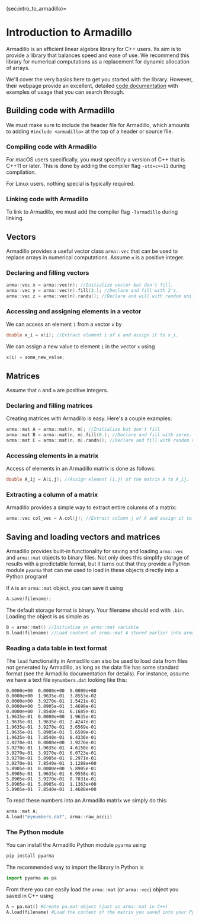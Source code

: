 (sec:intro_to_armadillo)=
# Introduction to Armadillo

Armadillo is an efficient linear algebra library for C++ users. Its aim is to provide a library that balances speed and ease of use. We recommend this library for numerical computations as a replacement for dynamic allocation of arrays.

We'll cover the very basics here to get you started with the library. However, their webpage provide an excellent, detailed [code documentation](http://arma.sourceforge.net/docs.html) with examples of usage that you can search through.

## Building code with Armadillo

We must make sure to include the header file for Armadillo, which amounts to adding `#include <armadillo>` at the top of a header or source file.

### Compiling code with Armadillo
For macOS users specifically, you must specificy a version of C++ that is C++11 or later. This is done by adding the compiler flag `-std=c++11` during compilation.

For Linux users, nothing special is typically required.


### Linking code with Armadillo

To link to Armadillo, we must add the compiler flag `-larmadillo` during linking.

## Vectors

Armadillo provides a useful vector class `arma::vec` that can be used to replace arrays in numerical computations. Assume `n` is a positive integer.

### Declaring and filling vectors

```c++
arma::vec x = arma::vec(n); //Initialize vector but don't fill.
arma::vec y = arma::vec(n).fill(2.); //Declare and fill with 2's.
arma::vec z = arma::vec(n).randu(); //Declare and will with random uniform values.
```

### Accessing and assigning elements in a vector

We can access an element `i` from a vector `x` by

```c++
double x_i = x(i); //Extract element i of x and assign it to x_i.
```

We can assign a new value to element `i` in the vector `x` using

```c++
x(i) = some_new_value;
```

## Matrices
Assume that `n` and `m` are positive integers.


### Declaring and filling matrices

Creating matrices with Armadillo is easy. Here's a couple examples:

```c++
arma::mat A = arma::mat(n, m); //Initialize but don't fill
arma::mat B = arma::mat(n, m).fill(0.); //Declare and fill with zeros.
arma::mat C = arma::mat(n, m).randn(); //Declare and fill with random values from the normal distribution.
```

### Accessing elements in a matrix

Access of elements in an Armadillo matrix is done as follows:

```c++
double A_ij = A(i,j); //Assign element (i,j) of the matrix A to A_ij.
```

### Extracting a column of a matrix

Armadillo provides a simple way to extract entire columns of a matrix:

```c++
arma::vec col_vec = A.col(j); //Extract column j of A and assign it to col_vec.
```


## Saving and loading vectors and matrices

Armadillo provides built-in functionality for saving and loading `arma::vec` and `arma::mat` objects to binary files.
Not only does this simplify storage of results with a predictable format, but it turns out that they provide a Python module `pyarma` that can me used to load in these objects directly into a Python program!

If `A` is an `arma::mat` object, you can save it using

```c++
A.save(filename);
```

The default storage format is binary. Your filename should end with `.bin`. Loading the object is as simple as

```c++
B = arma::mat() //Initialize an arma::mat variable
B.load(filename) //Load content of arma::mat A stored earlier into arma::mat B.
```

### Reading a data table in text format

The `load` functionality in Armadillo can also be used to load data from files not generated by Armadillo, as long as the data file has some standard format (see the Armadillo documentation for details). For instance, assume we have a text file `mynumbers.dat` looking like this:

```terminal
0.0000e+00  0.0000e+00  0.0000e+00
0.0000e+00  1.9635e-01  3.8553e-02
0.0000e+00  3.9270e-01  1.5421e-01
0.0000e+00  5.8905e-01  3.4698e-01
0.0000e+00  7.8540e-01  6.1685e-01
1.9635e-01  0.0000e+00  1.9635e-01
1.9635e-01  1.9635e-01  2.4247e-01
1.9635e-01  3.9270e-01  3.6569e-01
1.9635e-01  5.8905e-01  5.6599e-01
1.9635e-01  7.8540e-01  8.4336e-01
3.9270e-01  0.0000e+00  3.9270e-01
3.9270e-01  1.9635e-01  4.6150e-01
3.9270e-01  3.9270e-01  6.0723e-01
3.9270e-01  5.8905e-01  8.2971e-01
3.9270e-01  7.8540e-01  1.1288e+00
5.8905e-01  0.0000e+00  5.8905e-01
5.8905e-01  1.9635e-01  6.9558e-01
5.8905e-01  3.9270e-01  8.7831e-01
5.8905e-01  5.8905e-01  1.1363e+00
5.8905e-01  7.8540e-01  1.4688e+00
```

To read these numbers into an Armadillo matrix we simply do this:

```c++
arma::mat A;
A.load("mynumbers.dat", arma::raw_ascii)
```


### The Python module

You can install the Armadillo Python module `pyarma` using

```sh
pip install pyarma
```

The recommended way to import the library in Python is

```python
import pyarma as pa
```

From there you can easily load the `arma::mat` (or `arma::vec`) object you saved in C++ using

```python
A = pa.mat() #Create pa.mat object (just as arma::mat in C++)
A.load(filename) #Load the content of the matrix you saved into your Python program.
```
